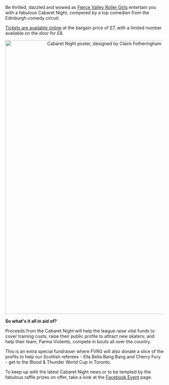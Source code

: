 <html><body><p>Be thrilled, dazzled and wowed as <a title="FVRG website" href="http://www.fvrg.co.uk" target="_blank">Fierce Valley Roller Girls</a> entertain you with a fabulous Cabaret Night, compered by a top comedian from the Edinburgh comedy circuit.

<a title="Buy tickets online" href="http://www.tickettailor.com/checkout/view-event/id/1966/chk/8611" target="_blank">Tickets are available online</a> at the bargain price of £7, with a limited number available on the door for £8.
</p><p style="text-align:center;"><a href="http://www.scottishrollerderbyblog.com/2011/10/cabaret-poster-31.jpg"><img class="aligncenter size-full wp-image-424" title="Cabaret Night poster, designed by Claire Fotheringham" src="http://www.scottishrollerderbyblog.com/2011/10/cabaret-poster-31.jpg" alt="Cabaret Night poster, designed by Claire Fotheringham" width="614" height="868"></a></p>
<strong>So what's it all in aid of?</strong>

Proceeds from the Cabaret Night will help the league raise vital funds to cover training costs; raise their public profile to attract new skaters; and help their team, Parma Violents, compete in bouts all over the country.

This is an extra special fundraiser where FVRG will also donate a slice of the profits to help our Scottish referees - Ella Bella Bang Bang and Cherry Fury - get to the Blood &amp; Thunder World Cup in Toronto.

To keep up with the latest Cabaret Night news or to be tempted by the fabulous raffle prizes on offer, take a look at the <a title="Cabaret Night Facebook Events" href="https://www.facebook.com/event.php?eid=166954296728540" target="_blank">Facebook Event</a> page.</body></html>
